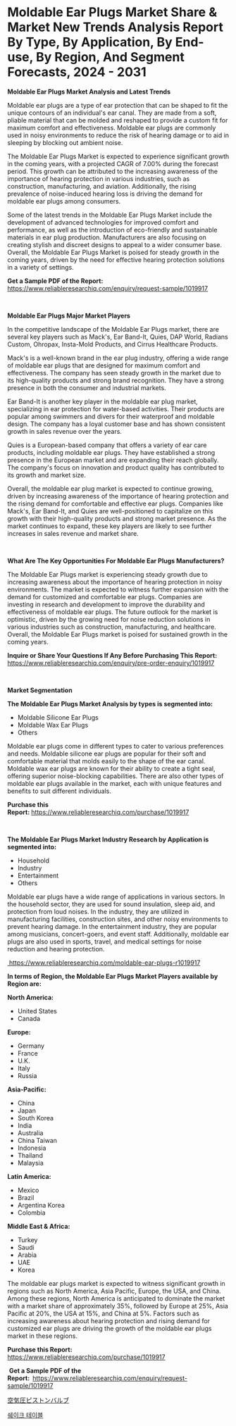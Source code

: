 <p><h1>Moldable Ear Plugs Market Share & Market New Trends Analysis Report By Type, By Application, By End-use, By Region, And Segment Forecasts, 2024 - 2031</h1></p><p><strong>Moldable Ear Plugs Market Analysis and Latest Trends</strong></p>
<p><p>Moldable ear plugs are a type of ear protection that can be shaped to fit the unique contours of an individual's ear canal. They are made from a soft, pliable material that can be molded and reshaped to provide a custom fit for maximum comfort and effectiveness. Moldable ear plugs are commonly used in noisy environments to reduce the risk of hearing damage or to aid in sleeping by blocking out ambient noise.</p><p>The Moldable Ear Plugs Market is expected to experience significant growth in the coming years, with a projected CAGR of 7.00% during the forecast period. This growth can be attributed to the increasing awareness of the importance of hearing protection in various industries, such as construction, manufacturing, and aviation. Additionally, the rising prevalence of noise-induced hearing loss is driving the demand for moldable ear plugs among consumers.</p><p>Some of the latest trends in the Moldable Ear Plugs Market include the development of advanced technologies for improved comfort and performance, as well as the introduction of eco-friendly and sustainable materials in ear plug production. Manufacturers are also focusing on creating stylish and discreet designs to appeal to a wider consumer base. Overall, the Moldable Ear Plugs Market is poised for steady growth in the coming years, driven by the need for effective hearing protection solutions in a variety of settings.</p></p>
<p><strong>Get a Sample PDF of the Report:&nbsp;</strong> <a href="https://www.reliableresearchiq.com/enquiry/request-sample/1019917">https://www.reliableresearchiq.com/enquiry/request-sample/1019917</a></p>
<p>&nbsp;</p>
<p><strong>Moldable Ear Plugs Major Market Players</strong></p>
<p><p>In the competitive landscape of the Moldable Ear Plugs market, there are several key players such as Mack's, Ear Band-It, Quies, DAP World, Radians Custom, Ohropax, Insta-Mold Products, and Cirrus Healthcare Products. </p><p>Mack's is a well-known brand in the ear plug industry, offering a wide range of moldable ear plugs that are designed for maximum comfort and effectiveness. The company has seen steady growth in the market due to its high-quality products and strong brand recognition. They have a strong presence in both the consumer and industrial markets.</p><p>Ear Band-It is another key player in the moldable ear plug market, specializing in ear protection for water-based activities. Their products are popular among swimmers and divers for their waterproof and moldable design. The company has a loyal customer base and has shown consistent growth in sales revenue over the years.</p><p>Quies is a European-based company that offers a variety of ear care products, including moldable ear plugs. They have established a strong presence in the European market and are expanding their reach globally. The company's focus on innovation and product quality has contributed to its growth and market size.</p><p>Overall, the moldable ear plug market is expected to continue growing, driven by increasing awareness of the importance of hearing protection and the rising demand for comfortable and effective ear plugs. Companies like Mack's, Ear Band-It, and Quies are well-positioned to capitalize on this growth with their high-quality products and strong market presence. As the market continues to expand, these key players are likely to see further increases in sales revenue and market share.</p></p>
<p>&nbsp;</p>
<p><strong>What Are The Key Opportunities For Moldable Ear Plugs Manufacturers?</strong></p>
<p><p>The Moldable Ear Plugs market is experiencing steady growth due to increasing awareness about the importance of hearing protection in noisy environments. The market is expected to witness further expansion with the demand for customized and comfortable ear plugs. Companies are investing in research and development to improve the durability and effectiveness of moldable ear plugs. The future outlook for the market is optimistic, driven by the growing need for noise reduction solutions in various industries such as construction, manufacturing, and healthcare. Overall, the Moldable Ear Plugs market is poised for sustained growth in the coming years.</p></p>
<p><strong>Inquire or Share Your Questions If Any Before Purchasing This Report:</strong> <a href="https://www.reliableresearchiq.com/enquiry/pre-order-enquiry/1019917">https://www.reliableresearchiq.com/enquiry/pre-order-enquiry/1019917</a></p>
<p>&nbsp;</p>
<p><strong>Market Segmentation</strong></p>
<p><strong>The Moldable Ear Plugs Market Analysis by types is segmented into:</strong></p>
<p><ul><li>Moldable Silicone Ear Plugs</li><li>Moldable Wax Ear Plugs</li><li>Others</li></ul></p>
<p><p>Moldable ear plugs come in different types to cater to various preferences and needs. Moldable silicone ear plugs are popular for their soft and comfortable material that molds easily to the shape of the ear canal. Moldable wax ear plugs are known for their ability to create a tight seal, offering superior noise-blocking capabilities. There are also other types of moldable ear plugs available in the market, each with unique features and benefits to suit different individuals.</p></p>
<p><strong>Purchase this Report:&nbsp;</strong><a href="https://www.reliableresearchiq.com/purchase/1019917">https://www.reliableresearchiq.com/purchase/1019917</a></p>
<p>&nbsp;</p>
<p><strong>The Moldable Ear Plugs Market Industry Research by Application is segmented into:</strong></p>
<p><ul><li>Household</li><li>Industry</li><li>Entertainment</li><li>Others</li></ul></p>
<p><p>Moldable ear plugs have a wide range of applications in various sectors. In the household sector, they are used for sound insulation, sleep aid, and protection from loud noises. In the industry, they are utilized in manufacturing facilities, construction sites, and other noisy environments to prevent hearing damage. In the entertainment industry, they are popular among musicians, concert-goers, and event staff. Additionally, moldable ear plugs are also used in sports, travel, and medical settings for noise reduction and hearing protection.</p></p>
<p><a href="https://www.reliableresearchiq.com/moldable-ear-plugs-r1019917">&nbsp;https://www.reliableresearchiq.com/moldable-ear-plugs-r1019917</a></p>
<p><strong>In terms of Region, the Moldable Ear Plugs Market Players available by Region are:</strong></p>
<p>
    <p> <strong> North America: </strong>
        <ul>
            <li>United States</li>
            <li>Canada</li>
        </ul>
        </p> 
    <p> <strong> Europe: </strong>
        <ul>
            <li>Germany</li>
            <li>France</li>
            <li>U.K.</li>
            <li>Italy</li>
            <li>Russia</li>
        </ul>
        </p> 
    <p> <strong> Asia-Pacific: </strong>
        <ul>
            <li>China</li>
            <li>Japan</li>
            <li>South Korea</li>
            <li>India</li>
            <li>Australia</li>
            <li>China Taiwan</li>
            <li>Indonesia</li>
            <li>Thailand</li>
            <li>Malaysia</li>
        </ul>
        </p> 
    <p> <strong> Latin America: </strong>
        <ul>
            <li>Mexico</li>
            <li>Brazil</li>
            <li>Argentina Korea</li>
            <li>Colombia</li>
        </ul>
        </p> 
    <p> <strong> Middle East & Africa: </strong>
        <ul>
            <li>Turkey</li>
            <li>Saudi</li>
            <li>Arabia</li>
            <li>UAE</li>
            <li>Korea</li>
        </ul>
    </p>
    </p>
<p><p>The moldable ear plugs market is expected to witness significant growth in regions such as North America, Asia Pacific, Europe, the USA, and China. Among these regions, North America is anticipated to dominate the market with a market share of approximately 35%, followed by Europe at 25%, Asia Pacific at 20%, the USA at 15%, and China at 5%. Factors such as increasing awareness about hearing protection and rising demand for customized ear plugs are driving the growth of the moldable ear plugs market in these regions.</p></p>
<p><strong>Purchase this Report: </strong><a href="https://www.reliableresearchiq.com/purchase/1019917">https://www.reliableresearchiq.com/purchase/1019917</a></p>
<p>&nbsp;<strong>Get a Sample PDF of the Report:&nbsp;&nbsp;</strong><a href="https://www.reliableresearchiq.com/enquiry/request-sample/1019917">https://www.reliableresearchiq.com/enquiry/request-sample/1019917</a></p>
<p><strong></strong></p>
<p><p><a href="https://github.com/ihabdkwlxs948/Market-Research-Report-List-3/blob/main/50278325824.md">空気圧ピストンバルブ</a></p><p><a href="https://github.com/hxzi07639916/Market-Research-Report-List-3/blob/main/826473610388.md">쉐이크 테이블</a></p></p>